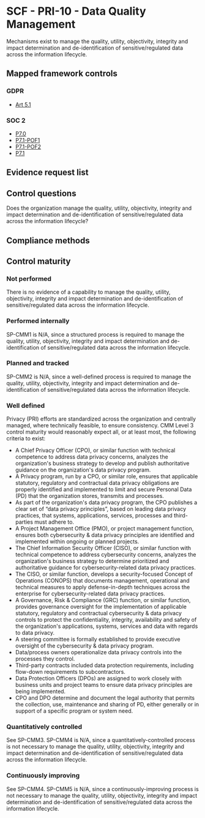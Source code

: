 # SCF - PRI-10 - Data Quality Management
Mechanisms exist to manage the quality, utility, objectivity, integrity and impact determination and de-identification of sensitive/regulated data across the information lifecycle.
## Mapped framework controls
### GDPR
- [Art 5.1](../gdpr/art5.md#Article-51)

### SOC 2
- [P7.0](../soc2/p70.md)
- [P7.1-POF1](../soc2/p71-pof1.md)
- [P7.1-POF2](../soc2/p71-pof2.md)
- [P7.1](../soc2/p71.md)

## Evidence request list


## Control questions
Does the organization manage the quality, utility, objectivity, integrity and impact determination and de-identification of sensitive/regulated data across the information lifecycle?

## Compliance methods


## Control maturity
### Not performed
There is no evidence of a capability to manage the quality, utility, objectivity, integrity and impact determination and de-identification of sensitive/regulated data across the information lifecycle.

### Performed internally
SP-CMM1 is N/A, since a structured process is required to manage the quality, utility, objectivity, integrity and impact determination and de-identification of sensitive/regulated data across the information lifecycle.

### Planned and tracked
SP-CMM2 is N/A, since a well-defined process is required to manage the quality, utility, objectivity, integrity and impact determination and de-identification of sensitive/regulated data across the information lifecycle.

### Well defined
Privacy (PRI) efforts are standardized across the organization and centrally managed, where technically feasible, to ensure consistency. CMM Level 3 control maturity would reasonably expect all, or at least most, the following criteria to exist:
- A Chief Privacy Officer (CPO), or similar function with technical competence to address data privacy concerns, analyzes the organization's business strategy to develop and publish authoritative guidance on the organization's data privacy program.
- A Privacy program, run by a CPO, or similar role, ensures that applicable statutory, regulatory and contractual data privacy obligations are properly identified and implemented to limit and secure Personal Data (PD) that the organization stores, transmits and processes.
- As part of the organization's data privacy program, the CPO publishes a clear set of “data privacy principles”, based on leading data privacy practices, that systems, applications, services, processes and third-parties must adhere to.
- A Project Management Office (PMO), or project management function, ensures both cybersecurity & data privacy principles are identified and implemented within ongoing or planned projects.
- The Chief Information Security Officer (CISO), or similar function with technical competence to address cybersecurity concerns, analyzes the organization's business strategy to determine prioritized and authoritative guidance for cybersecurity-related data privacy practices.
- The CISO, or similar function, develops a security-focused Concept of Operations (CONOPS) that documents management, operational and technical measures to apply defense-in-depth techniques across the enterprise for cybersecurity-related data privacy practices.
- A Governance, Risk & Compliance (GRC) function, or similar function, provides governance oversight for the implementation of applicable statutory, regulatory and contractual cybersecurity & data privacy controls to protect the confidentiality, integrity, availability and safety of the organization's applications, systems, services and data with regards to data privacy.
- A steering committee is formally established to provide executive oversight of the cybersecurity & data privacy program.
- Data/process owners operationalize data privacy controls into the processes they control.
- Third-party contracts included data protection requirements, including flow-down requirements to subcontractors.
- Data Protection Officers (DPOs) are assigned to work closely with business units and project teams to ensure data privacy principles are being implemented.
- CPO and DPO determine and document the legal authority that permits the collection, use, maintenance and sharing of PD, either generally or in support of a specific program or system need.

### Quantitatively controlled
See SP-CMM3. SP-CMM4 is N/A, since a quantitatively-controlled process is not necessary to manage the quality, utility, objectivity, integrity and impact determination and de-identification of sensitive/regulated data across the information lifecycle.

### Continuously improving
See SP-CMM4. SP-CMM5 is N/A, since a continuously-improving process is not necessary to manage the quality, utility, objectivity, integrity and impact determination and de-identification of sensitive/regulated data across the information lifecycle.
